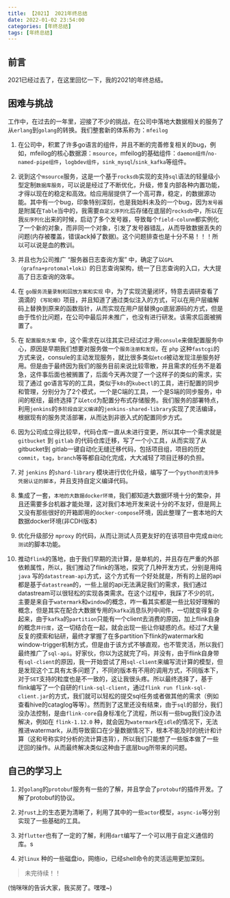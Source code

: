 ```yaml
---
title: 【2021】 2021年终总结
date: 2022-01-02 23:54:00
categories: [年终总结]
tags: [年终总结]
---
```


## 前言

2021已经过去了，在这里回忆一下，我的2021的年终总结。

<!-- more -->

## 困难与挑战

工作中，在过去的一年里，迎接了不少的挑战，在公司中落地大数据相关的服务了从`erlang`到`golang`的转换。我们整套新的体系称为：`mfeilog`

1. 在公司中，积累了许多go语言的组件，并且不断的完善修复相关的bug，例如，mfeilog的核心数据源：`msource`，mfeilog的基础组件：`daemon组件`/`no-named-pipe组件`，`logbdev组件`，`sink_mysql`/`sink_kafka`等组件。

2. 说到这个`msource`服务，这是一个基于`rocksdb`实现的支持`sql`语法的轻量级小型定制`数据库服务`，可以说是经过了不断优化，升级，修复内部各种内置功能，才得以现在的稳定和高效。给应用层提供了一个高可靠，稳定，的数据源功能。其中有一个bug，印象特别深刻，也是我始料未及的一个bug，因为`发号器`是附属在`Table`当中的，我需要`自定义序列化`后存储在底层的`rocksdb`中，所以在我`反序列化`出来的时候，启动了多个发号器，导致每个`field-colunm`都实例化了一个新的对象，而非同一个对象，引发了发号器错乱，从而导致数据丢失的问题(内存被覆盖，错误ack掉了数据)。这个问题排查也是十分不易！！！所以可以说是血的教训。

3. 并且也为公司推广 “服务器日志查询方案” 中，确定了以`GPL（grafna+protomal+loki）`的日志查询架构，统一了日志查询的入口，大大提高了日志查询的效率。

4. 在 `go服务流量录制和回放方案和实现` 中，为了实现流量闭环，特意去调研查看了 滴滴的 `《写轮眼》`项目，并且知道了通过类似注入的方式，可以在用户层编解码上替换到原来的函数指针，从而实现在用户层替换go底层源码的方式，但是由于性价比问题，在公司中最后并未推广，也没有进行研发。该需求后面被搁置了。

5. 在 `配置服务方案` 中，这个需求在以往其实已经试过才用`consule`来做配置服务中心，原因是早期我们想要对服务做一个`服务注册和发现`，在 `php` 这种`fastcgi`的方式来说，consule的主动发现服务，就比很多类似`etcd`被动发现注册服务好用。但是由于最终因为我们的服务目前来说比较零散，并且需求的任务不是着急，这件事后面也被搁置了，后面今天再次提了一个这样子的类似的需求，实现了通过 go语言写的的工具，类似于`k8s`的`kubectl`的工具，进行配置的同步和管理，分别分为了2个模式，一个是C端的工具，一个是S端的同步服务，中间的枢纽，最终选择了以`etcd`为配置分布式存储服务。我们服务的部署特点，利用`jenkins`的`多阶段自定义编译`的`jenkins-shared-library`实现了灵活编译，根据现有的服务灵活部署，从而达到非嵌入式的配置同步方式。

6. 因为公司成立得比较早，代码仓库一直从未进行变更，所以其中一个需求就是 `gitbucket` 到 `gitlab` 的代码仓库迁移，写了一个小工具，从而实现了从 gitbucket到 gitlab一键自动化无缝迁移代码，包括项目组，项目的历史`commit`，`tag`，`branch`等等都自动化完成，大大减轻了项目迁移的负担。

7. 对 `jenkins` 的`shard-library` 模块进行优化升级，编写了一个`python的支持多凭据认证的脚本`，并且支持自定义编译代码。

8. 集成了一套，`本地的大数据docker环境`，我们都知道大数据环境十分的繁杂，并且还需要多台机器才能处理，这对我们本地开发来说十分的不友好，但是网上又没有那些很好的开箱即用的`docker-compose`环境，因此整理了一套本地的大数据docker环境(非CDH版本)

9. 优化升级部分 `mproxy` 的代码，从而让测试人员更友好的在该项目中完成`自动化测试`的脚本功能。

10. 推动`flink`的落地，由于我们早期的流计算，是单机的，并且存在严重的外部依赖属性，所以，我们推动了flink的落地，探究了几种开发方式，分别是用纯`java` 写的`datastream-api`方式，这个方式有一个好处就是，所有的上层的api都是基于`datastream`的，一些上层的api无法满足我们的需求，我们通过datastream可以很轻松的实现各类需求。在这个过程中，我踩了不少的坑，主要是来自于`watermark`和`window`的概念，咋一看其实都是一些比较好理解的概念，但是其实在配合大数据专用的`kafka`消息队列中间件，一切就变得复杂起来，由于`kafka`的`partition`只能有一个client去消费的原因，加上flink自身的概念`并行度`，这一切结合在一起，就会出现一些让你疑惑的点。经过了大量反复的摸索和钻研，最终才掌握了在多partition下flink的watermark和window-trigger机制方式，但是由于该方式不够直观，也不管灵活，所以我们最终推广了`sql-api`。好家伙，你以为这就完了吗，并没有，由于flink自身带有`sql-client`的原因，我一开始尝试了用`sql-client`来编写流计算的模型，但是发现这个工具有太多问题了，不同的版本有不用的调用方式，不同版本下，对于`SET`支持的粒度也是不一致的，这让我很头疼。所以最终选择了，基于flink编写了一个自研的`flink-sql-client`，通过`flink run flink-sql-client.jar`的方式，我们就可以轻松的提交sql任务或者做其他的需求（例如查看hive的cataglog等等）。然而到了这里还没有结束，由于`sql`的部分，我们没办法控制，是由`flink-core`自身标准化了流程，所以有一些bug我们没办法解决，例如在 `flink-1.12.0` 种，就会因为`watermark`在`idle`的情况下，无法推进watermark，从而导致窗口在少量数据情况下，根本不能及时的统计和计算（这和号称实时分析的流计算违背），所以我们只能想了一些版本做了一些迂回的操作。从而最终解决类似这种由于底层bug所带来的问题。

## 自己的学习上

1. 对`golang`的`protobuf`服务有一些的了解，并且学会了`protobuf`的插件开发。了解了protobuf的协议。

2. 对`rust`上的生态更为清晰了，利用了其中的一些`actor`模型，`async-io`等分别实现了一些基础的工具。

3. 对`flutter`也有了一定的了解，利用`dart`编写了一个可以用于自定义通信的库。s

4. 对`linux` 种的一些磁盘io，网络io，已经shell命令的灵活运用更加深刻。



> 未完待续！！

(悄咪咪的告诉大家，我买房了。嘿嘿~)